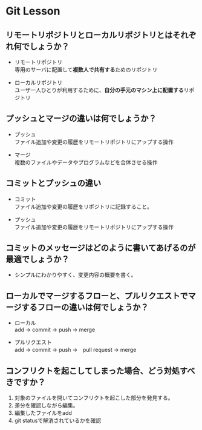 # Git Lesson

## リモートリポジトリとローカルリポジトリとはそれぞれ何でしょうか？

- リモートリポジトリ<br>
専用のサーバに配置して**複数人で共有する**ためのリポジトリ

- ローカルリポジトリ<br>
ユーザ一人ひとりが利用するために、**自分の手元のマシン上に配置する**リポジトリ


## プッシュとマージの違いは何でしょうか？

- プッシュ<br>
ファイル追加や変更の履歴をリモートリポジトリにアップする操作

- マージ<br>
複数のファイルやデータやプログラムなどを合体させる操作


## コミットとプッシュの違い

- コミット<br>
ファイル追加や変更の履歴をリポジトリに記録すること。

- プッシュ<br>
ファイル追加や変更の履歴をリモートリポジトリにアップする操作

## コミットのメッセージはどのように書いてあげるのが最適でしょうか？

- シンプルにわかりやすく、変更内容の概要を書く。


## ローカルでマージするフローと、プルリクエストでマージするフローの違いは何でしょうか？

- ローカル<br>
add → commit → push →  merge

- プルリクエスト<br>
add → commit → push →　pull request → merge


## コンフリクトを起こしてしまった場合、どう対処すべきですか？

1. 対象のファイルを開いてコンフリクトを起こした部分を発見する。
2. 差分を確認しながら編集。
3. 編集したファイルをadd
4. git statusで解消されているかを確認